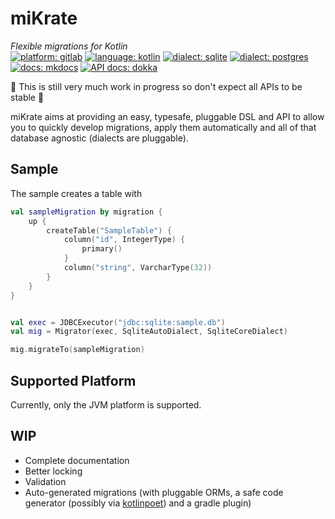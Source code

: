 # miKrate

_Flexible migrations for Kotlin_
<br>
[![platform: gitlab](https://img.shields.io/badge/platform-gitlab-%23fca121?logo=gitlab)](https://gitlab.com/factory-org/tools/mikrate)
[![language: kotlin](https://img.shields.io/badge/language-kotlin-%230095d5?logo=kotlin)](https://kotlinlang.org/)
[![dialect: sqlite](https://img.shields.io/badge/dialect-sqlite-%23003b57?logo=sqlite)](https://www.sqlite.org)
[![dialect: postgres](https://img.shields.io/badge/dialect-postgres-%23336791?logo=postgresql)](https://www.postgresql.org/)
[![docs: mkdocs](https://img.shields.io/badge/docs-mkdocs-%23000000?logo=markdown&logoColor=%23000000)](https://factory-org.gitlab.io/tools/mikrate/)
[![API docs: dokka](https://img.shields.io/badge/API%20docs-dokka-%23f8873c?logo=kotlin&logoColor=%23f8873c)](https://mikrate-docs.web.app)

🚧 This is still very much work in progress so don't expect all APIs to be stable 🚧

miKrate aims at providing an easy, typesafe, pluggable DSL and API to allow you to quickly develop migrations, apply
them automatically and all of that database agnostic (dialects are pluggable).

## Sample

The sample creates a table with

```kotlin
val sampleMigration by migration {
    up {
        createTable("SampleTable") {
            column("id", IntegerType) {
                primary()
            }
            column("string", VarcharType(32))
        }
    }
}


val exec = JDBCExecutor("jdbc:sqlite:sample.db")
val mig = Migrator(exec, SqliteAutoDialect, SqliteCoreDialect)

mig.migrateTo(sampleMigration)
```

## Supported Platform

Currently, only the JVM platform is supported.

## WIP

- Complete documentation
- Better locking
- Validation
- Auto-generated migrations (with pluggable ORMs, a safe code generator (possibly
  via [kotlinpoet](https://square.github.io/kotlinpoet/)) and a gradle plugin)
